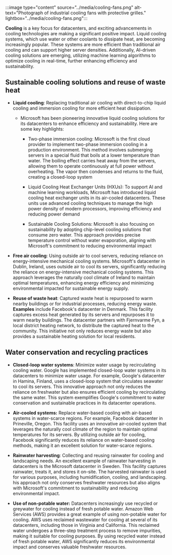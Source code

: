 :::image type="content" source="../media/cooling-fans.png" alt-text="Photograph of industrial cooling fans with protective grilles." lightbox="../media/cooling-fans.png":::

**Cooling** is a key focus for datacenters, and exciting advancements in cooling technologies are making a significant positive impact. Liquid cooling systems, which use water or other coolants to dissipate heat, are becoming increasingly popular. These systems are more efficient than traditional air cooling and can support higher server densities. Additionally, AI-driven cooling solutions are emerging, utilizing machine learning algorithms to optimize cooling in real-time, further enhancing efficiency and sustainability.

## Sustainable cooling solutions and reuse of waste heat

- **Liquid cooling**: Replacing traditional air cooling with direct-to-chip liquid cooling and immersion cooling for more efficient heat dissipation.

  - Microsoft has been pioneering innovative liquid cooling solutions for its datacenters to enhance efficiency and sustainability. Here are some key highlights:

    - Two-phase immersion cooling: Microsoft is the first cloud provider to implement two-phase immersion cooling in a production environment. This method involves submerging servers in a special fluid that boils at a lower temperature than water. The boiling effect carries heat away from the servers, allowing them to operate continuously at full power without overheating. The vapor then condenses and returns to the fluid, creating a closed-loop system 

    - Liquid Cooling Heat Exchanger Units (HXUs): To support AI and machine learning workloads, Microsoft has introduced liquid cooling heat exchanger units in its air-cooled datacenters. These units use advanced cooling techniques to manage the high power density of modern processors, improving efficiency and reducing power demand

    - Sustainable Cooling Solutions: Microsoft is also focusing on sustainability by adopting chip-level cooling solutions that consume zero water. This approach provides precise temperature control without water evaporation, aligning with Microsoft's commitment to reducing environmental impact

- **Free air cooling**: Using outside air to cool servers, reducing reliance on energy-intensive mechanical cooling systems. Microsoft's datacenter in Dublin, Ireland, uses outside air to cool its servers, significantly reducing the reliance on energy-intensive mechanical cooling systems. This approach leverages the naturally cool climate of Ireland to maintain optimal temperatures, enhancing energy efficiency and minimizing environmental impacted for sustainable energy supply.

- **Reuse of waste heat**: Captured waste heat is repurposed to warm nearby buildings or for industrial processes, reducing energy waste. **Examples** include Facebook's datacenter in Denmark. This facility captures excess heat generated by its servers and repurposes it to warm nearby buildings. The datacenter partners with Fjernvarme Fyn, a local district heating network, to distribute the captured heat to the community. This initiative not only reduces energy waste but also provides a sustainable heating solution for local residents.

## Water conservation and recycling practices

- **Closed-loop water systems**: Minimize water usage by recirculating cooling water. Google has implemented closed-loop water systems in its datacenters to minimize water usage. For example, Google's datacenter in Hamina, Finland, uses a closed-loop system that circulates seawater to cool its servers. This innovative approach not only reduces the reliance on freshwater but also ensures efficient cooling by recirculating the same water. This system exemplifies Google's commitment to water conservation and sustainable practices in its datacenter operations.

- **Air-cooled systems:** Replace water-based cooling with air-based systems in water-scarce regions. For example, Facebook datacenter in Prineville, Oregon. This facility uses an innovative air-cooled system that leverages the naturally cool climate of the region to maintain optimal temperatures for its servers. By utilizing outside air for cooling, Facebook significantly reduces its reliance on water-based cooling methods, making it an excellent solution for water-scarce regions.

- **Rainwater harvesting**: Collecting and reusing rainwater for cooling and landscaping needs. An excellent example of rainwater harvesting in datacenters is the Microsoft datacenter in Sweden. This facility captures rainwater, treats it, and stores it on-site. The harvested rainwater is used for various purposes, including humidification, cooling, and landscaping. his approach not only conserves freshwater resources but also aligns with Microsoft's commitment to sustainability and reducing environmental impact.

- **Use of non-potable water:** Datacenters increasingly use recycled or greywater for cooling instead of fresh potable water. Amazon Web Services (AWS) provides a great example of using non-potable water for cooling. AWS uses reclaimed wastewater for cooling at several of its datacenters, including those in Virginia and California. This reclaimed water undergoes a three-step treatment process to remove impurities, making it suitable for cooling purposes. By using recycled water instead of fresh potable water, AWS significantly reduces its environmental impact and conserves valuable freshwater resources.